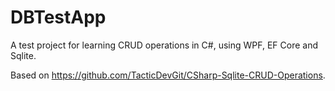 # DBTestApp

A test project for learning CRUD operations in C#, using WPF, EF Core and Sqlite.

Based on https://github.com/TacticDevGit/CSharp-Sqlite-CRUD-Operations.